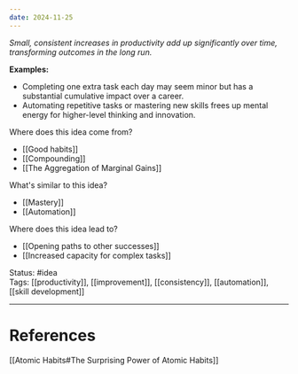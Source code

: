 ```yaml
---
date: 2024-11-25
---
```

_Small, consistent increases in productivity add up significantly over time, transforming outcomes in the long run._

**Examples:**
- Completing one extra task each day may seem minor but has a substantial cumulative impact over a career.
- Automating repetitive tasks or mastering new skills frees up mental energy for higher-level thinking and innovation.

Where does this idea come from?  
- [[Good habits]]
- [[Compounding]]
- [[The Aggregation of Marginal Gains]]

What's similar to this idea?  
- [[Mastery]]
- [[Automation]]

Where does this idea lead to?  
- [[Opening paths to other successes]]
- [[Increased capacity for complex tasks]]

Status: #idea  
Tags: [[productivity]], [[improvement]], [[consistency]], [[automation]], [[skill development]]

---
# References
[[Atomic Habits#The Surprising Power of Atomic Habits]]